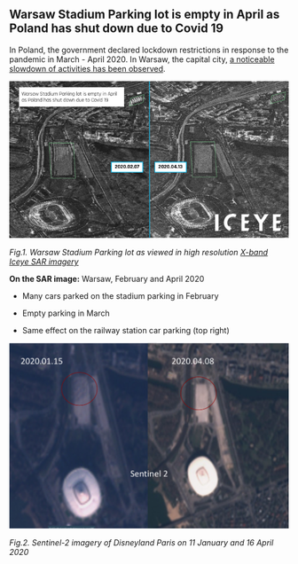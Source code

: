 ## Warsaw Stadium Parking lot is empty in April as Poland has shut down due to Covid 19

In Poland, the government declared lockdown restrictions in response to the pandemic in March - April 2020. In Warsaw, the capital city, [a noticeable slowdown of activities has been observed](https://www.dw.com/en/coronavirus-threatens-polands-remarkable-growth-story/a-52939825). 

![](https://raw.githubusercontent.com/eurodatacube/eodash-assets/main/collections/E11a_parking_lot_volume/PL7-E11a-Fig1.png)

*Fig.1. Warsaw Stadium Parking lot as viewed in high resolution [X-band Iceye SAR imagery](https://www.iceye.com/)*

**On the SAR image:** Warsaw, February and April 2020

* Many cars parked on the stadium parking in February

* Empty parking in March

* Same effect on the railway station car parking (top right)

![](https://raw.githubusercontent.com/eurodatacube/eodash-assets/main/collections/E11a_parking_lot_volume/PL7-E11a-Fig2.png)

*Fig.2. Sentinel-2 imagery of Disneyland Paris on 11 January and 16 April 2020*
